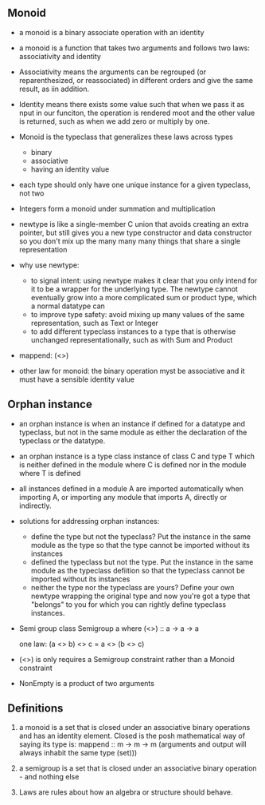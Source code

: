 ## Monoid
- a monoid is a binary associate operation with an identity
- a monoid is a function that takes two arguments and follows two laws: associativity and identity
- Associativity means the arguments can be regrouped (or reparenthesized, or reassociated) in different orders and give the same result, as iin addition.
- Identity means there exists some value such that when we pass it as nput in our funciton, the operation is rendered moot and the other value is returned, such as when we add zero or multiply by one.
- Monoid is the typeclass that generalizes these laws across types
    - binary
    - associative
    - having an identity value
- each type should only have one unique instance for a given typeclass, not two
- Integers form a monoid under summation and multiplication

- newtype is like a single-member C union that avoids creating an extra pointer, but still gives you a new type constructor and data constructor so you don't mix up the many many many things that share a single representation

- why use newtype:
    - to signal intent: using newtype makes it clear that you only intend for it to be a wrapper for the underlying type. The newtype cannot eventually grow into a more complicated sum or product type, which a normal datatype can
    - to improve type safety: avoid mixing up many values of the same representation, such as Text or Integer
    - to add different typeclass instances to a type that is otherwise unchanged representationally, such as with Sum and Product

- mappend: (<>)
- other law for monoid: the binary operation myst be associative and it must have a sensible identity value

## Orphan instance
- an orphan instance is when an instance if defined for a datatype and typeclass, but not in the same module as either the declaration of the typeclass or the datatype.
- an orphan instance is a type class instance of class C and type T which is neither defined in the module where C is defined nor in the module where T is defined
- all instances defined in a module A are imported automatically when importing A, or importing any module that imports A, directly or indirectly.
- solutions for addressing orphan instances:
    - define the type but not the typeclass? Put the instance in the same module as the type so that the type cannot be imported without its instances
    - defined the typeclass but not the type. Put the instance in the same module as the typeclass defiition so that the typeclass cannot be imported without its instances
    - neither the type nor the typeclass are yours? Define your own newtype wrapping the original type and now you're got a type that "belongs" to you for which you can rightly define typeclass instances.

- Semi group
    class Semigroup a where
        (<>) :: a -> a -> a
    
    one law: (a <> b) <> c = a <> (b <> c)
- (<>) is only requires a Semigroup constraint rather than a Monoid constraint

- NonEmpty is a product of two arguments

## Definitions
1. a monoid is a set that is closed under an associative  binary operations and has an identity element. Closed is the posh mathematical way of saying its type is:
    mappend :: m -> m -> m 
    (arguments and output will always inhabit the same type (set)))

2. a semigroup is a set that is closed under an associative binary operation - and nothing else 

3. Laws are rules about how an algebra or structure should behave.


